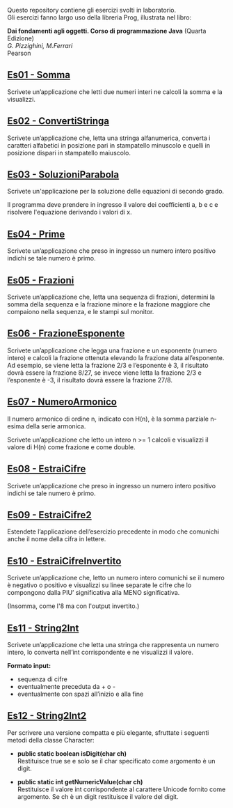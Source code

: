 Questo repository contiene gli esercizi svolti in laboratorio.   
Gli esercizi fanno largo uso della libreria Prog, illustrata nel libro:

__Dai fondamenti agli oggetti. Corso di programmazione Java__ (Quarta Edizione)   
_G. Pizzighini, M.Ferrari_   
Pearson

## [Es01 - Somma](./src/Es01)

Scrivete un’applicazione che letti due numeri interi ne calcoli la somma e la visualizzi.

## [Es02 - ConvertiStringa](./src/Es02)

Scrivete un’applicazione che, letta una stringa alfanumerica, converta i caratteri alfabetici in posizione pari in stampatello minuscolo e quelli in posizione dispari in stampatello maiuscolo.

## [Es03 - SoluzioniParabola](./src/Es03)

Scrivete un'applicazione per la soluzione delle equazioni di secondo grado.

Il programma deve prendere in ingresso il valore dei coefficienti a, b e c e risolvere l'equazione derivando i valori di x.

## [Es04 - Prime](./src/Es04)

Scrivete un’applicazione che preso in ingresso un numero intero positivo indichi se tale numero è primo.

## [Es05 - Frazioni](./src/Es05)

Scrivete un’applicazione che, letta una sequenza di frazioni, determini la somma della sequenza e la frazione minore e la frazione maggiore che compaiono nella sequenza, e le stampi sul monitor.

## [Es06 - FrazioneEsponente](./src/Es06)

Scrivete un’applicazione che legga una frazione e un esponente (numero intero) e calcoli la frazione ottenuta elevando la frazione data all’esponente.
Ad esempio, se viene letta la frazione 2/3 e l’esponente è 3, il risultato dovrà essere la frazione 8/27, se invece viene letta la frazione 2/3 e l’esponente è -3, il risultato dovrà essere la frazione 27/8.

## [Es07 - NumeroArmonico](./src/Es07)

Il numero armonico di ordine n, indicato con H(n), è la somma parziale n-esima della serie armonica.

Scrivete un’applicazione che letto un intero n >= 1 calcoli e visualizzi il valore di H(n) come frazione e come double.

## [Es08 - EstraiCifre](./src/Es08)

Scrivete un’applicazione che preso in ingresso un numero intero positivo indichi se tale numero è primo.

## [Es09 - EstraiCifre2](./src/Es09)

Estendete l’applicazione dell’esercizio precedente in modo che comunichi anche il nome della cifra in lettere.

## [Es10 - EstraiCifreInvertito](./src/Es010)

Scrivete un’applicazione che, letto un numero intero comunichi se il numero è negativo o positivo e visualizzi su linee separate le cifre che lo compongono dalla PIU’ significativa alla MENO significativa.

(Insomma, come l'8 ma con l'output invertito.)

## [Es11 - String2Int](./src/Es11)

Scrivete un’applicazione che letta una stringa che rappresenta un numero intero, lo converta nell’int corrispondente e ne visualizzi il valore.

__Formato input:__
* sequenza di cifre
* eventualmente preceduta da + o -
* eventualmente con spazi all’inizio e alla fine

## [Es12 - String2Int2](./src/Es12)

Per scrivere una versione compatta e più elegante, sfruttate i seguenti metodi della classe Character:

* __public static boolean isDigit(char ch)__   
Restituisce true se e solo se il char specificato come argomento è un digit.

* __public static int getNumericValue(char ch)__   
Restituisce il valore int corrispondente al carattere Unicode fornito come
argomento. Se ch è un digit restituisce il valore del digit.


